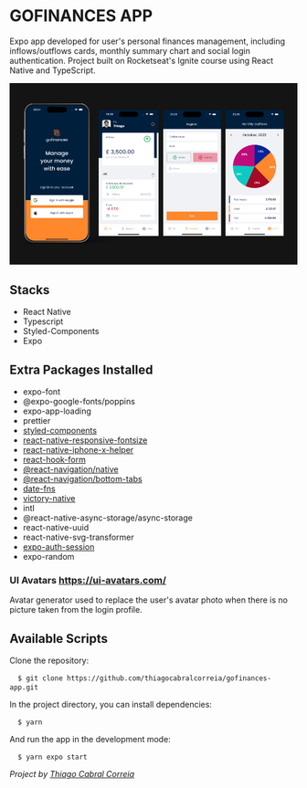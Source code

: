 # GOFINANCES APP

Expo app developed for user's personal finances management, including inflows/outflows cards, monthly summary chart and social login authentication. Project built on Rocketseat's Ignite course using React Native and TypeScript.

![alt text: GoFinances app screens.](https://github.com/thiagocabralcorreia/gofinances-app/blob/main/public/gofinances-cover.png)

## Stacks

- React Native
- Typescript
- Styled-Components
- Expo

## Extra Packages Installed

- expo-font
- @expo-google-fonts/poppins
- expo-app-loading
- prettier
- [styled-components](https://styled-components.com)
- [react-native-responsive-fontsize](https://www.npmjs.com/package/react-native-responsive-fontsize)
- [react-native-iphone-x-helper](https://www.npmjs.com/package/react-native-iphone-x-helper)
- [react-hook-form](https://react-hook-form.com/)
- [@react-navigation/native](https://reactnavigation.org/)
- [@react-navigation/bottom-tabs](https://reactnavigation.org/)
- [date-fns](https://date-fns.org/)
- [victory-native](https://formidable.com/open-source/victory/)
- intl
- @react-native-async-storage/async-storage
- react-native-uuid
- react-native-svg-transformer
- [expo-auth-session](https://docs.expo.dev/versions/latest/sdk/auth-session/)
- expo-random

### UI Avatars https://ui-avatars.com/

Avatar generator used to replace the user's avatar photo when there is no picture taken from the login profile.

## Available Scripts

Clone the repository:

```
  $ git clone https://github.com/thiagocabralcorreia/gofinances-app.git
```

In the project directory, you can install dependencies:

```
  $ yarn
```

And run the app in the development mode:

```
  $ yarn expo start
```

_Project by [Thiago Cabral Correia](https://www.linkedin.com/in/thiago-cabral-correia/)_
